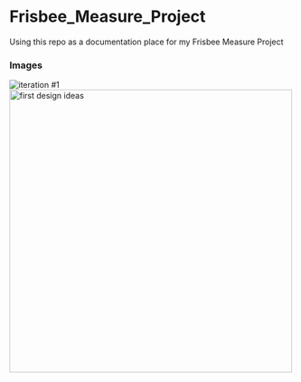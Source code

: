 # Frisbee_Measure_Project
Using this repo as a documentation place for my Frisbee Measure Project

 


### Images

![iteration #1](Images/Frisbee%20Iteration%20#1.JPG)
<img src="Images/Frisbee Iteration #1.JPG" alt="first design ideas" width="500" height="500">


<br>
<br>



